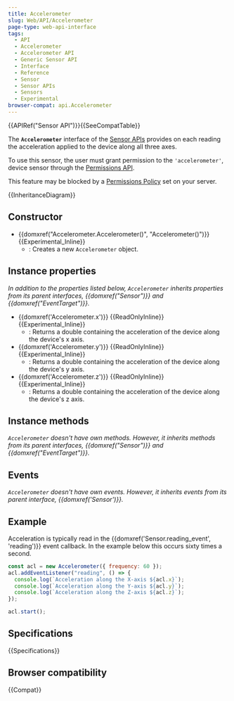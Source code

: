 ```yaml
---
title: Accelerometer
slug: Web/API/Accelerometer
page-type: web-api-interface
tags:
  - API
  - Accelerometer
  - Accelerometer API
  - Generic Sensor API
  - Interface
  - Reference
  - Sensor
  - Sensor APIs
  - Sensors
  - Experimental
browser-compat: api.Accelerometer
---
```


{{APIRef("Sensor API")}}{{SeeCompatTable}}

The **`Accelerometer`** interface of the [Sensor APIs](/en-US/docs/Web/API/Sensor_APIs) provides on each reading the acceleration applied to the device along all three axes.

To use this sensor, the user must grant permission to the `'accelerometer'`, device sensor through the [Permissions API](/en-US/docs/Web/API/Permissions_API).

This feature may be blocked by a [Permissions Policy](/en-US/docs/Web/HTTP/Permissions_Policy) set on your server.

{{InheritanceDiagram}}

## Constructor

- {{domxref("Accelerometer.Accelerometer()", "Accelerometer()")}} {{Experimental_Inline}}
  - : Creates a new `Accelerometer` object.

## Instance properties

_In addition to the properties listed below, `Accelerometer` inherits properties from its parent interfaces, {{domxref("Sensor")}} and {{domxref("EventTarget")}}._

- {{domxref('Accelerometer.x')}} {{ReadOnlyInline}} {{Experimental_Inline}}
  - : Returns a double containing the acceleration of the device along the device's x axis.
- {{domxref('Accelerometer.y')}} {{ReadOnlyInline}} {{Experimental_Inline}}
  - : Returns a double containing the acceleration of the device along the device's y axis.
- {{domxref('Accelerometer.z')}} {{ReadOnlyInline}} {{Experimental_Inline}}
  - : Returns a double containing the acceleration of the device along the device's z axis.

## Instance methods

_`Accelerometer` doesn't have own methods. However, it inherits methods from its parent interfaces, {{domxref("Sensor")}} and {{domxref("EventTarget")}}._

## Events

_`Accelerometer` doesn't have own events. However, it inherits events from its parent interface, {{domxref('Sensor')}}._

## Example

Acceleration is typically read in the {{domxref('Sensor.reading_event', 'reading')}} event callback. In the example below this occurs sixty times a second.

```js
const acl = new Accelerometer({ frequency: 60 });
acl.addEventListener("reading", () => {
  console.log(`Acceleration along the X-axis ${acl.x}`);
  console.log(`Acceleration along the Y-axis ${acl.y}`);
  console.log(`Acceleration along the Z-axis ${acl.z}`);
});

acl.start();
```

## Specifications

{{Specifications}}

## Browser compatibility

{{Compat}}

